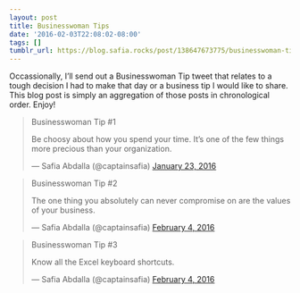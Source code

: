 ```yaml
---
layout: post
title: Businesswoman Tips
date: '2016-02-03T22:08:02-08:00'
tags: []
tumblr_url: https://blog.safia.rocks/post/138647673775/businesswoman-tips
---
```

Occassionally, I’ll send out a Businesswoman Tip tweet that relates to a tough decision I had to make that day or a business tip I would like to share. This blog post is simply an aggregation of those posts in chronological order. Enjoy!

> Businesswoman Tip #1  
>   
> Be choosy about how you spend your time. It’s one of the few things more precious than your organization.
> 
> — Safia Abdalla (@captainsafia) [January 23, 2016](https://twitter.com/captainsafia/status/690917384790654976)

<script async src="//platform.twitter.com/widgets.js" charset="utf-8"></script>

> Businesswoman Tip #2  
>   
> The one thing you absolutely can never compromise on are the values of your business.
> 
> — Safia Abdalla (@captainsafia) [February 4, 2016](https://twitter.com/captainsafia/status/695095700548411396)

<script async src="//platform.twitter.com/widgets.js" charset="utf-8"></script>

> Businesswoman Tip #3  
>   
> Know all the Excel keyboard shortcuts.
> 
> — Safia Abdalla (@captainsafia) [February 4, 2016](https://twitter.com/captainsafia/status/695386264866979840)

<script async src="//platform.twitter.com/widgets.js" charset="utf-8"></script>
